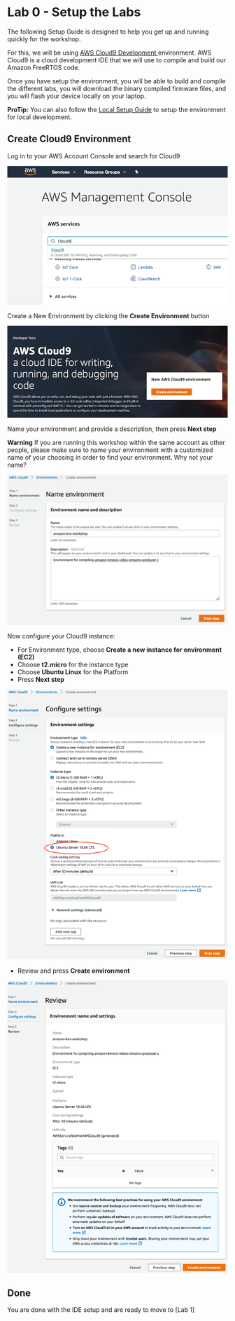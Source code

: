 # Lab 0 - Setup the Labs

The following Setup Guide is designed to help you get up and running quickly for the workshop.

For this, we will be using [AWS Cloud9 Development ](https://aws.amazon.com/cloud9/) environment. AWS Cloud9 is a cloud development IDE that we will use to compile and build our Amazon FreeRTOS code.

Once you have setup the environment, you will be able to build and  compile the different labs, you will download the binary compiled  firmware files, and you will flash your device locally on your laptop.

**ProTip:** You can also follow the [Local Setup Guide](https://teuteuguy.github.io/amazon-freertos-workshop-docs/docs/local-setup-guide) to setup the environment for local development.

## Create Cloud9 Environment

Log in to your AWS Account Console and search for Cloud9

![Search for Cloud9](images/c9-00-search.png)

Create a New Environment by clicking the **Create Environment** button

![Create the Cloud9 env](images/c9-01-create-env.png)

Name your environment and provide a description, then press **Next step**

**Warning** If you are running  this workshop within the same account as other people, please make sure  to name your environment with a customized name of your choosing in  order to find your environment. Why not your name?

![Start cloud9](./images/cloud9-name.png)

Now configure your Cloud9 instance:

- For Environment type, choose **Create a new instance for environment (EC2)**
- Choose **t2.micro** for the instance type
- Choose **Ubuntu Linux** for the Platform
- Press **Next step**

![Configure the Cloud9 env](./images/cloud9-config.png)

- Review and press **Create environment**

![Review the Cloud9 env](./images/cloud9-review.png)

## Done


You are done with the IDE setup and are ready to move to [Lab 1]